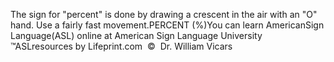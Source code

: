 The sign for "percent" is done by drawing a crescent in the air with an "O" hand. 
			Use a fairly fast movement.PERCENT (%)You can learn 
		AmericanSign 
		Language(ASL) online at American Sign Language University ™ASLresources by Lifeprint.com  ©  Dr. William Vicars